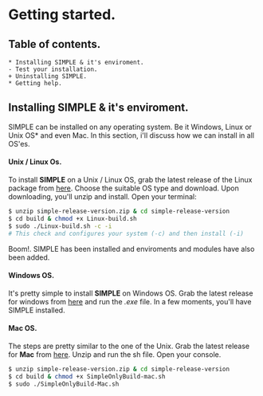 # Getting started.
## Table of contents.
    * Installing SIMPLE & it's enviroment.
    - Test your installation.
    + Uninstalling SIMPLE.
    * Getting help.
## Installing SIMPLE & it's enviroment.
SIMPLE can be installed on any operating system. Be it Windows, Linux or Unix OS* and even Mac. In this section, i'll discuss how we can install in all OS'es.
#### Unix / Linux Os.
To install **SIMPLE** on a Unix / Linux OS, grab the latest release of the Linux package from [here](https://github.com/simple-lang/simple/releases). Choose the suitable OS type and download.
Upon downloading, you'll unzip and install. Open your terminal:
```sh
$ unzip simple-release-version.zip & cd simple-release-version
$ cd build & chmod +x Linux-build.sh 
$ sudo ./Linux-build.sh -c -i
# This check and configures your system (-c) and then install (-i)
```
Boom!. SIMPLE has been installed and enviroments and modules have also been added.

#### Windows OS.
It's pretty simple to install **SIMPLE** on Windows OS. Grab the latest release for windows from [here](https://github.com/simple-lang/simple/releases) and run the *.exe* file. In a few moments, you'll have SIMPLE installed.

#### Mac OS.
The steps are pretty similar to the one of the Unix. Grab the latest release for **Mac** from [here](https://github.com/simple-lang/simple/releases). Unzip and run the sh file. Open your console.
```sh
$ unzip simple-release-version.zip & cd simple-release-version
$ cd build & chmod +x SimpleOnlyBuild-mac.sh
$ sudo ./SimpleOnlyBuild-Mac.sh
```